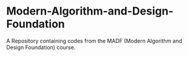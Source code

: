 # Modern-Algorithm-and-Design-Foundation
A Repository containing codes from the MADF (Modern Algorithm and Design Foundation) course.

